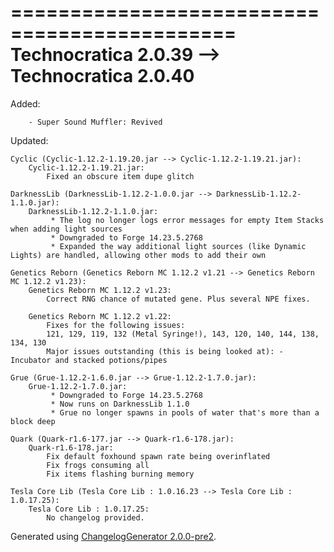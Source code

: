 =============================================
Technocratica 2.0.39 --> Technocratica 2.0.40
=============================================

Added:

		- Super Sound Muffler: Revived

Updated:

	Cyclic (Cyclic-1.12.2-1.19.20.jar --> Cyclic-1.12.2-1.19.21.jar):
		Cyclic-1.12.2-1.19.21.jar:
			Fixed an obscure item dupe glitch

	DarknessLib (DarknessLib-1.12.2-1.0.0.jar --> DarknessLib-1.12.2-1.1.0.jar):
		DarknessLib-1.12.2-1.1.0.jar:
			 * The log no longer logs error messages for empty Item Stacks when adding light sources 
			 * Downgraded to Forge 14.23.5.2768 
			 * Expanded the way additional light sources (like Dynamic Lights) are handled, allowing other mods to add their own 

	Genetics Reborn (Genetics Reborn MC 1.12.2 v1.21 --> Genetics Reborn MC 1.12.2 v1.23):
		Genetics Reborn MC 1.12.2 v1.23:
			Correct RNG chance of mutated gene. Plus several NPE fixes.

		Genetics Reborn MC 1.12.2 v1.22:
			Fixes for the following issues:
			121, 129, 119, 132 (Metal Syringe!), 143, 120, 140, 144, 138, 134, 130
			Major issues outstanding (this is being looked at): - Incubator and stacked potions/pipes

	Grue (Grue-1.12.2-1.6.0.jar --> Grue-1.12.2-1.7.0.jar):
		Grue-1.12.2-1.7.0.jar:
			 * Downgraded to Forge 14.23.5.2768 
			 * Now runs on DarknessLib 1.1.0 
			 * Grue no longer spawns in pools of water that's more than a block deep 

	Quark (Quark-r1.6-177.jar --> Quark-r1.6-178.jar):
		Quark-r1.6-178.jar:
			Fix default foxhound spawn rate being overinflated
			Fix frogs consuming all
			Fix items flashing burning memory

	Tesla Core Lib (Tesla Core Lib : 1.0.16.23 --> Tesla Core Lib : 1.0.17.25):
		Tesla Core Lib : 1.0.17.25:
			No changelog provided.

Generated using [ChangelogGenerator 2.0.0-pre2](https://github.com/TheRandomLabs/ChangelogGenerator).
